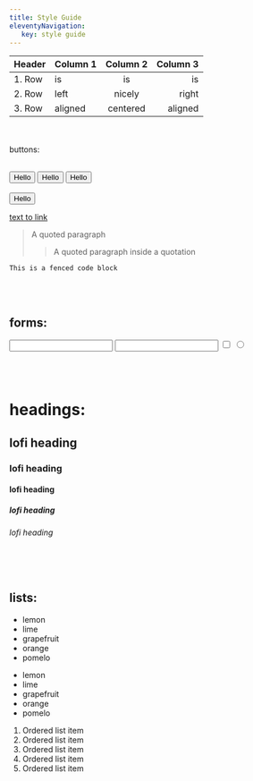 ```yaml
---
title: Style Guide 
eleventyNavigation:
   key: style guide
---
```




|Header |Column 1 | Column 2 | Column 3  | 
|:--- |:---- |:----:| ----:|
|1. Row| is | is | is  |
|2. Row| left | nicely | right  |
|3. Row| aligned | centered | aligned  |

<br><br>
buttons:
</br></br>	

<button class="shadow-4">Hello</button>
<button class="invert">Hello</button>
<button class="box">Hello</button><br><br>
<button class="dash">Hello</button>

[text to link](http://example.com/)

> A quoted paragraph
>> A quoted paragraph inside a quotation

```
This is a fenced code block
```


<br><br>
## forms:

<input type="text">
<input type="number">
<input type="checkbox">
<input type="radio">

<br><br>
# headings:

## lofi heading
### lofi heading
#### lofi heading
##### lofi heading
###### lofi heading

<br><br>
## lists:

* lemon
* lime
* grapefruit
* orange
* pomelo
- lemon
- lime
- grapefruit
- orange
- pomelo

1. Ordered list item
2. Ordered list item
3. Ordered list item
4. Ordered list item
5. Ordered list item